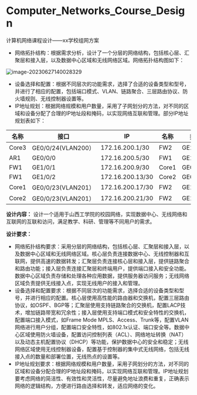 # Computer_Networks_Course_Design
 计算机网络课程设计——xx学校组网方案

- 网络拓扑结构：根据需求分析，设计了一个分层的网络结构，包括核心层、汇聚层和接入层，以及数据中心区域和无线网络区域。网络拓扑结构图如下：  

![image-20230627140028329](G:\课程学习\计算机网络\Computer_Networks_Course_Design\picture\image-20230627140028329.png)



- 设备选择和配置：根据不同层次的功能需求，选择了合适的设备类型和型号，并进行了相应的配置，包括端口模式、VLAN、链路聚合、三层路由协议、防火墙规则、无线控制器设置等。  
- IP地址规划：根据网络规模和用户数量，采用了子网划分的方法，对不同的区域和设备分配了合理的IP地址段和掩码，以实现网络互联和管理。部分IP地址规划表如下：  

| **名称** | **接口**           | **IP**           | **名称** | **接口** | **IP**           |
| -------- | ------------------ | ---------------- | -------- | -------- | ---------------- |
| Core3    | GE0/0/24(VLAN200） | 172.16.200.1/30  | FW2      | GE1/0/0  | 172.16.200.2/30  |
| AR1      | GE0/0/0            | 172.16.200.5/30  | FW1      | GE1/0/0  | 172.16.200.6/30  |
| FW1      | GE1/0/1            | 172.16.200.9/30  | Core1    | GE0/0/24 | 172.16.200.10/30 |
| FW1      | GE1/0/2            | 172.16.200.13/30 | Core2    | GE0/0/24 | 172.16.200.14/30 |
| Core1    | GE0/0/23(VLAN201） | 172.16.200.17/30 | FW2      | GE1/0/1  | 172.16.200.18/30 |
| Core2    | GE0/0/23(VLAN201） | 172.16.200.21/30 | FW2      | GE1/0/2  | 172.16.200.22/30 |

  **设计内容：**  设计一个适用于山西工学院的校园网络，实现数据中心、无线网络和互联网的互联和访问，满足教学、科研、管理等不同用户的需求。  

**设计要求：** 

-  网络拓扑结构要求：采用分层的网络结构，包括核心层、汇聚层和接入层，以及数据中心区域和无线网络区域。核心层负责连接数据中心、无线控制器和互联网，提供高速的数据转发；汇聚层负责连接核心层和接入层，提供链路聚合和路由功能；接入层负责连接汇聚层和终端用户，提供端口接入和安全功能。数据中心区域负责存储和处理各种应用数据，提供服务器访问服务；无线网络区域负责提供无线接入点，实现无线用户的接入和管理。 
- 设备选择和配置要求：根据不同层次的功能需求，选择合适的设备类型和型号，并进行相应的配置。核心层使用高性能的路由器和交换机，配置三层路由协议，如OSPF、BGP等；汇聚层使用支持链路聚合的交换机，配置LACP技术，增加链路带宽和冗余性；接入层使用支持端口模式和安全特性的交换机，配置端口接入模式，如Frame Mode MPLS、Access、Trunk等，配置VLAN网络进行用户分组，配置端口安全特性，如802.1x认证、端口安全等。数据中心区域使用防火墙设备，配置访问控制列表（ACL）、网络地址转换（NAT）以及动态主机配置协议（DHCP）等功能，保护数据中心的安全和稳定；无线网络区域使用无线控制器设备，配置基于控制器的集中式无线网络，包括无线接入点的数量和部署位置，无线热点的设置等。  
- IP地址规划要求：根据网络规模和用户数量，采用子网划分的方法，对不同的区域和设备分配合理的IP地址段和掩码，以实现网络互联和管理。IP地址规划要考虑网络的简洁性、有效性和灵活性，尽量避免地址浪费和重复，正确表示网络的逻辑结构，方便进行路由选择和转发，适应网络的变化。  
